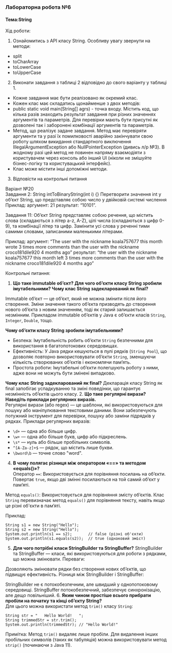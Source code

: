 ### Лабораторна робота №6

#### Тема:String

Хід роботи:

1. Ознайомитись з API класу String. Особливу увагу звернути на методи:

- split
- toCharArray
- toLowerCase
- toUpperCase

2. Виконати завдання з таблиці 2 відповідно до свого варіанту у таблиці 1.

- Кожне завдання має бути реалізовано як окремий клас.
- Кожен клас має складатись щонайменше з двох методів:
- public static void main(String[] agrs) - точка входу. Містить код, що кілька разів
  знаходить результат завдання при різних значеннях аргументів та параметрів. Для
  перевірки мають бути присутні як дозволені так і заборонені комбінації аргументів та
  параметрів.
- Метод, що реалізує задане завдання. Метод має перевіряти аргументи та у разі їх
  помилковості аварійно закінчувати свою роботу шляхом викидання стандартного
  виключення IllegalArgumentException або NullPointerException (дивись л/р №3). В
  жодному разі цей метод не повинен напряму взаємодіяти з користувачем через
  консоль або інший UI (ніколи не змішуйте бізнес-логіку та користувацький
  інтерфейс).
- Клас може містити інші допоміжні методи.

3. Відповісти на контрольні питання

Варіант №20  
Завдання 2:
String intToBinaryString(int i) {}
Перетворити значення int у об’єкт String, що представляє собою число у двійковій
системі числення
Приклад:
аргумент: 21
результат: “10101”.

Завдання 11:
Об’єкт String представляє собою речення, що містить слова (складаються з літер a-z, A-Z), цілі числа (складаються з цифр 0-9), та комбінації літер та цифр. Замінити усі слова у реченні тими самими словами, записаними маленькими літерами.

Приклад:
аргумент: “The user with the nickname koala757677 this month wrote 3 times more
comments than the user with the nickname croco181dile920 4 months ago”
результат: “the user with the nickname koala757677 this month left 3 times more
comments than the user with the nickname croco181dile920 4 months ago”

Контрольні питання:

1. **Що таке immutable об’єкт? Для чого об’єкти класу String зробили імутабельними? Чому клас
   String задекларований як final?**

Immutable об’єкт — це об’єкт, який не можна змінити після його створення. Зміни значення такого об’єкта призводять до створення нового об’єкта з новим значенням, тоді як старий залишається незмінним. Прикладом immutable об’єктів у Java є об’єкти класів `String`, `Integer`, `Double`, тощо.

**Чому об’єкти класу String зробили імутабельними?**
- Безпека: Імутабельність робить об’єкти `String` безпечними для використання в багатопотокових середовищах.
- Ефективність: У Java рядки кешуються в пулі рядків (`String Pool`), що дозволяє повторно використовувати об’єкти `String`, зменшуючи кількість створюваних об’єктів і економлячи пам’ять.
- Простота роботи: Імутабельні об’єкти полегшують роботу з ними, адже вони не можуть бути змінені випадково.

**Чому клас String задекларований як final?**
Декларація класу String як final запобігає успадкуванню та зміні поведінки, що гарантує незмінність об’єктів цього класу.
2. **Що таке регулярні вирази? Наведіть приклади регулярних виразів.**  
Регулярні вирази (або regex) — це шаблони, які використовуються для пошуку або маніпулювання текстовими даними. Вони забезпечують потужний інструмент для перевірки, пошуку або заміни підрядків у рядках.
Приклади регулярних виразів:
- `\d+` — одна або більше цифр.
- `\w+` — одна або більше букв, цифр або підкреслень.
- `\s*` — нуль або більше пробільних символів.
- `^[A-Za-z]+$` — рядок, що містить лише букви.
- `\bword\b` — точне слово "word".
4. **В чому полягає різниця між оператором «==» та методом «equals()»?**  
Оператор `==`: Використовується для порівняння посилань на об’єкти. Повертає `true`, якщо дві змінні посилаються на той самий об’єкт у пам’яті.

Метод `equals()`: Використовується для порівняння змісту об’єктів. Клас `String` перевизначає метод `equals()` для порівняння тексту, навіть якщо це різні об'єкти в пам’яті.

Приклад:

```
String s1 = new String("Hello");
String s2 = new String("Hello");
System.out.println(s1 == s2);       // false (різні об'єкти)
System.out.println(s1.equals(s2));  // true (однаковий зміст)
```

5. **Для чого потрібні класи StringBuilder та StringBuffer?**
   StringBuilder та StringBuffer — класи, які використовуються для роботи з рядками, що можна змінювати.
   Переваги:

Дозволяють змінювати рядки без створення нових об’єктів, що підвищує ефективність.
Різниця між StringBuilder і StringBuffer:

StringBuilder не є потокобезпечним, але швидший у однопотоковому середовищі.
StringBuffer потокобезпечний, забезпечує синхронізацію, але дещо повільніший.
6. **Яким чином простіше всього прибрати пробіли на початку та кінці об’єкту String?**  
Для цього можна використати метод `trim()` класу `String`:

```
String str = "   Hello World!   ";
String trimmedStr = str.trim();
System.out.println(trimmedStr); // "Hello World!"
```

Примітка: Метод `trim()` видаляє лише пробіли. Для видалення інших пробільних символів (таких як табуляція) можна використовувати метод `strip()` (починаючи з Java 11).
